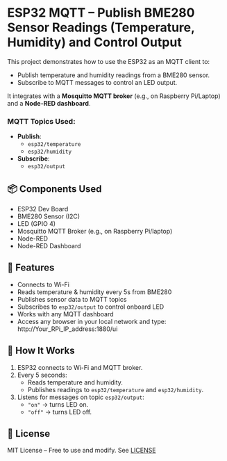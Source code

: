 # ESP32 MQTT – Publish BME280 Sensor Readings (Temperature, Humidity) and Control Output

This project demonstrates how to use the ESP32 as an MQTT client to:

- Publish temperature and humidity readings from a BME280 sensor.
- Subscribe to MQTT messages to control an LED output.

It integrates with a **Mosquitto MQTT broker** (e.g., on Raspberry Pi/Laptop) and a **Node-RED dashboard**.

### MQTT Topics Used:
- **Publish**:
  - `esp32/temperature`
  - `esp32/humidity`
- **Subscribe**:
  - `esp32/output`

## 📦 Components Used
- ESP32 Dev Board
- BME280 Sensor (I2C)
- LED (GPIO 4)
- Mosquitto MQTT Broker (e.g., on Raspberry Pi/laptop)
- Node-RED
- Node-RED Dashboard

## 🧠 Features
- Connects to Wi-Fi
- Reads temperature & humidity every 5s from BME280
- Publishes sensor data to MQTT topics
- Subscribes to `esp32/output` to control onboard LED
- Works with any MQTT dashboard
- Access any browser in your local network and type: http://Your_RPi_IP_address:1880/ui

## 🔧 How It Works
1. ESP32 connects to Wi-Fi and MQTT broker.
2. Every 5 seconds:
   - Reads temperature and humidity.
   - Publishes readings to `esp32/temperature` and `esp32/humidity`.
3. Listens for messages on topic `esp32/output`:
   - `"on"` → turns LED on.
   - `"off"` → turns LED off.

## 📄 License
MIT License – Free to use and modify. See [LICENSE](../../LICENSE)